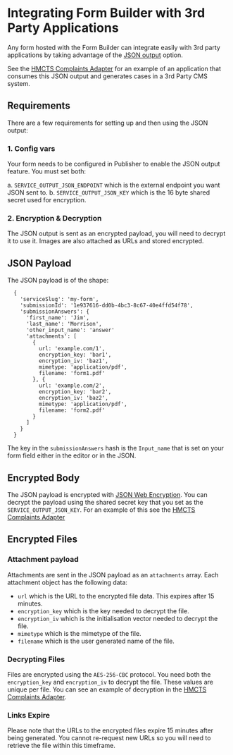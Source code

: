# Integrating Form Builder with 3rd Party Applications

Any form hosted with the Form Builder can integrate easily with 3rd party applications
by taking advantage of the [JSON output](../submitting/submitting.md) option.

See the [HMCTS Complaints Adapter](https://github.com/ministryofjustice/hmcts-complaints-formbuilder-adapter)
for an example of an application that consumes this JSON output and generates cases
in a 3rd Party CMS system.

## Requirements

There are a few requirements for setting up and then using the JSON output:

### 1. Config vars

Your form needs to be configured in Publisher to enable the JSON output feature. You must set both:

a. `SERVICE_OUTPUT_JSON_ENDPOINT` which is the external endpoint you want JSON sent to.
b. `SERVICE_OUTPUT_JSON_KEY` which is the 16 byte shared secret used for encryption.

### 2. Encryption & Decryption

The JSON output is sent as an encrypted payload, you will need to decrypt it to use it.
Images are also attached as URLs and stored encrypted.

## JSON Payload

The JSON payload is of the shape:

```
  {
    'serviceSlug': 'my-form',
    'submissionId': '1e937616-dd0b-4bc3-8c67-40e4ffd54f78',
    'submissionAnswers': {
      'first_name': 'Jim',
      'last_name': 'Morrison',
      'other_input_name': 'answer'
      'attachments': [
        {
          url: 'example.com/1',
          encryption_key: 'bar1',
          encryption_iv: 'baz1',
          mimetype: 'application/pdf',
          filename: 'form1.pdf'
        }, {
          url: 'example.com/2',
          encryption_key: 'bar2',
          encryption_iv: 'baz2',
          mimetype: 'application/pdf',
          filename: 'form2.pdf'
        }
      ]
    }
  }
```

The key in the `submissionAnswers` hash is the `Input_name` that is set on your form
field either in the editor or in the JSON.

## Encrypted Body

The JSON payload is encrypted with [JSON Web Encryption](https://openid.net/specs/draft-jones-json-web-encryption-02.html).
You can decrypt the payload using the shared secret key that you set as the
`SERVICE_OUTPUT_JSON_KEY`. For an example of this see the
[HMCTS Complaints Adapter](https://github.com/ministryofjustice/hmcts-complaints-formbuilder-adapter)

## Encrypted Files

### Attachment payload

Attachments are sent in the JSON payload as an `attachments` array. Each attachment
object has the following data:

- `url` which is the URL to the encrypted file data. This expires after 15 minutes.
- `encryption_key` which is the key needed to decrypt the file.
- `encryption_iv` which is the initialisation vector needed to decrypt the file.
- `mimetype` which is the mimetype of the file.
- `filename` which is the user generated name of the file.

### Decrypting Files

Files are encrypted using the `AES-256-CBC` protocol. You need both the `encryption_key` and
`encryption_iv` to decrypt the file. These values are unique per file. You can see an example
of decryption in the
[HMCTS Complaints Adapter](https://github.com/ministryofjustice/hmcts-complaints-formbuilder-adapter/blob/master/app/controllers/attachments_controller.rb#L4).

### Links Expire

Please note that the URLs to the encrypted files expire 15 minutes after being
generated. You cannot re-request new URLs so you will need to retrieve the file
within this timeframe.

